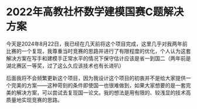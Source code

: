 # 2022年高教社杯数学建模国赛C题解决方案

今天是2024年8月22日，我已经在几天前将这个项目完成，这里几乎对我两年前比赛的一个复现，我尊重当时竞赛的思路并进行了有限程度的优化，个人认为这套解决方案在写手和建模手正常水平的情况下保守估计应该是省一到国二（两年前是湖北赛区一等奖，过了这么久应该技术也有长进叭）

后面我将不会频繁更新这个项目，因为我设计这个项目的初衷并不是给大家提供一个完美的方案——这种苛刻的条件即使国一也很难做到，如果大家想要的是一套完美的解决方案，可以尝试去复现国一论文。我的想法是用有限的、较浅显的技术高质量地实现竞赛的思路。